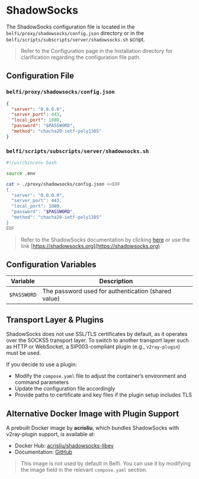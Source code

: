 # ShadowSocks

The ShadowSocks configuration file is located in the `belfi/proxy/shadowsocks/config.json` directory or in the `belfi/scripts/subscripts/server/shadowsocks.sh` script.

> Refer to the Configuration page in the Installation directory for clarification regarding the configuration file path.

## Configuration File

### `belfi/proxy/shadowsocks/config.json`
```json
{ 
  "server": "0.0.0.0", 
  "server_port": 443, 
  "local_port": 1080, 
  "password": "$PASSWORD", 
  "method": "chacha20-ietf-poly1305" 
}
```

### `belfi/scripts/subscripts/server/shadowsocks.sh`
```bash
#!/usr/bin/env bash

source .env

cat > ./proxy/shadowsocks/config.json <<EOF
{ 
  "server": "0.0.0.0", 
  "server_port": 443, 
  "local_port": 1080, 
  "password": "$PASSWORD", 
  "method": "chacha20-ietf-poly1305" 
}
EOF
```

> Refer to the ShadowSocks documentation by clicking [here](https://shadowsocks.org) or use the link [https://shadowsocks.org](https://shadowsocks.org)

## Configuration Variables

| Variable     | Description                                          |
|--------------|------------------------------------------------------|
| `$PASSWORD`  | The password used for authentication (shared value) |

## Transport Layer & Plugins

ShadowSocks does not use SSL/TLS certificates by default, as it operates over the SOCKS5 transport layer. To switch to another transport layer such as HTTP or WebSocket, a SIP003-compliant plugin (e.g., `v2ray-plugin`) must be used.

If you decide to use a plugin:
- Modify the `compose.yaml` file to adjust the container’s environment and command parameters
- Update the configuration file accordingly
- Provide paths to certificate and key files if the plugin setup includes TLS

## Alternative Docker Image with Plugin Support

A prebuilt Docker image by **acrisliu**, which bundles ShadowSocks with v2ray-plugin support, is available at:

- Docker Hub: [acrisliu/shadowsocks-libev](https://hub.docker.com/r/acrisliu/shadowsocks-libev)
- Documentation: [GitHub](https://github.com/Acris/docker-shadowsocks-libev)

> This image is not used by default in Belfi. You can use it by modifying the image field in the relevant `compose.yaml` section.
